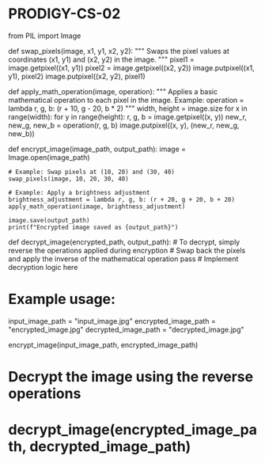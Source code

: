 # PRODIGY-CS-02

from PIL import Image

def swap_pixels(image, x1, y1, x2, y2):
    """
    Swaps the pixel values at coordinates (x1, y1) and (x2, y2) in the image.
    """
    pixel1 = image.getpixel((x1, y1))
    pixel2 = image.getpixel((x2, y2))
    image.putpixel((x1, y1), pixel2)
    image.putpixel((x2, y2), pixel1)

def apply_math_operation(image, operation):
    """
    Applies a basic mathematical operation to each pixel in the image.
    Example: operation = lambda r, g, b: (r + 10, g - 20, b * 2)
    """
    width, height = image.size
    for x in range(width):
        for y in range(height):
            r, g, b = image.getpixel((x, y))
            new_r, new_g, new_b = operation(r, g, b)
            image.putpixel((x, y), (new_r, new_g, new_b))

def encrypt_image(image_path, output_path):
    image = Image.open(image_path)
    
    # Example: Swap pixels at (10, 20) and (30, 40)
    swap_pixels(image, 10, 20, 30, 40)
    
    # Example: Apply a brightness adjustment
    brightness_adjustment = lambda r, g, b: (r + 20, g + 20, b + 20)
    apply_math_operation(image, brightness_adjustment)
    
    image.save(output_path)
    print(f"Encrypted image saved as {output_path}")

def decrypt_image(encrypted_path, output_path):
    # To decrypt, simply reverse the operations applied during encryption
    # Swap back the pixels and apply the inverse of the mathematical operation
    pass  # Implement decryption logic here

# Example usage:
input_image_path = "input_image.jpg"
encrypted_image_path = "encrypted_image.jpg"
decrypted_image_path = "decrypted_image.jpg"

encrypt_image(input_image_path, encrypted_image_path)
# Decrypt the image using the reverse operations
# decrypt_image(encrypted_image_path, decrypted_image_path)
